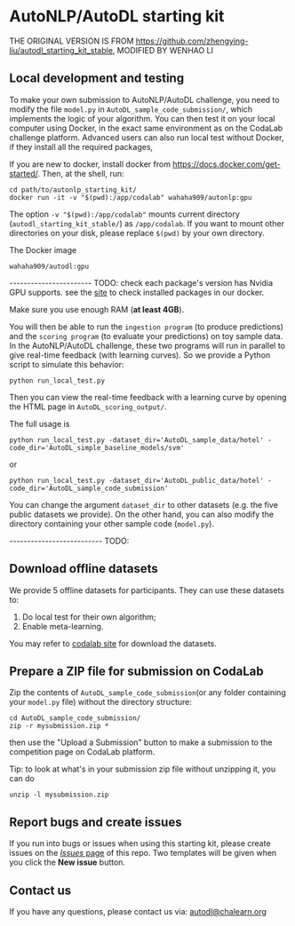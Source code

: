 AutoNLP/AutoDL starting kit
======================================

THE ORIGINAL VERSION IS FROM https://github.com/zhengying-liu/autodl_starting_kit_stable,
MODIFIED BY WENHAO LI

## Local development and testing
To make your own submission to AutoNLP/AutoDL challenge, you need to modify the
file `model.py` in `AutoDL_sample_code_submission/`, which implements the logic
of your algorithm. You can then test it on your local computer using Docker,
in the exact same environment as on the CodaLab challenge platform. Advanced
users can also run local test without Docker, if they install all the required
packages,

If you are new to docker, install docker from https://docs.docker.com/get-started/.
Then, at the shell, run:
```
cd path/to/autonlp_starting_kit/
docker run -it -v "$(pwd):/app/codalab" wahaha909/autonlp:gpu
```
The option `-v "$(pwd):/app/codalab"` mounts current directory
(`autodl_starting_kit_stable/`) as `/app/codalab`. If you want to mount other
directories on your disk, please replace `$(pwd)` by your own directory.

The Docker image
```
wahaha909/autodl:gpu
```
----------------------- TODO: check each package's version
has Nvidia GPU supports. see the 
[site](https://cloud.docker.com/repository/docker/wahaha909/autonlp/general)
to check installed packages in our docker.

Make sure you use enough RAM (**at least 4GB**).

You will then be able to run the `ingestion program` (to produce predictions)
and the `scoring program` (to evaluate your predictions) on toy sample data.
In the AutoNLP/AutoDL challenge, these two programs will run in parallel to give
real-time feedback (with learning curves). So we provide a Python script to
simulate this behavior:
```
python run_local_test.py
```
Then you can view the real-time feedback with a learning curve by opening the
HTML page in `AutoDL_scoring_output/`.

The full usage is
```
python run_local_test.py -dataset_dir='AutoDL_sample_data/hotel' -code_dir='AutoDL_simple_baseline_models/svm'
```
or
```
python run_local_test.py -dataset_dir='AutoDL_public_data/hotel' -code_dir='AutoDL_sample_code_submission'
```
You can change the argument `dataset_dir` to other datasets (e.g. the five
public datasets we provide). On the other hand,
you can also modify the directory containing your other sample code
(`model.py`).

-------------------------- TODO:
## Download offline datasets
We provide 5 offline datasets for participants. They can use these datasets to:
1. Do local test for their own algorithm;
2. Enable meta-learning.

You may refer to [codalab site](https://pan.baidu.com/s/1xZliZPg3Ylw1sjMLlIkICA) for download the datasets.

## Prepare a ZIP file for submission on CodaLab
Zip the contents of `AutoDL_sample_code_submission`(or any folder containing
your `model.py` file) without the directory structure:
```
cd AutoDL_sample_code_submission/
zip -r mysubmission.zip *
```
then use the "Upload a Submission" button to make a submission to the
competition page on CodaLab platform.

Tip: to look at what's in your submission zip file without unzipping it, you
can do
```
unzip -l mysubmission.zip
```

## Report bugs and create issues

If you run into bugs or issues when using this starting kit, please create
issues on the
[*Issues* page](https://github.com/mortal123/autonlp_starting_kit/issues)
of this repo. Two templates will be given when you click the **New issue**
button.

## Contact us
If you have any questions, please contact us via:
<autodl@chalearn.org>
